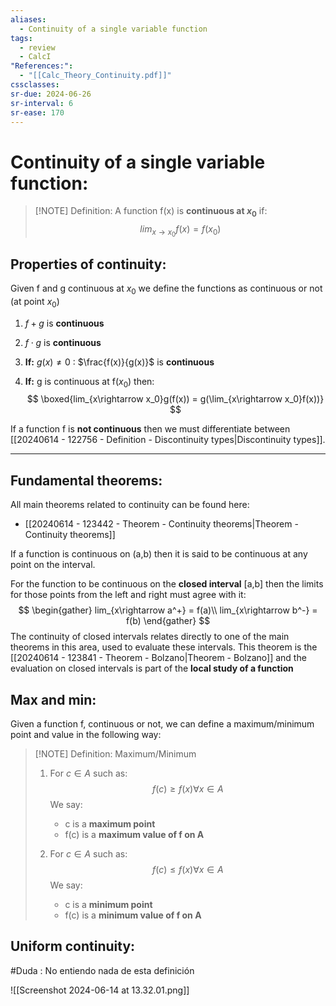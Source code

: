```yaml
---
aliases:
  - Continuity of a single variable function
tags:
  - review
  - CalcI
"References:":
  - "[[Calc_Theory_Continuity.pdf]]"
cssclasses:
sr-due: 2024-06-26
sr-interval: 6
sr-ease: 170
---
```

# Continuity of a single variable function:


> [!NOTE] Definition: 
> A function f(x) is **continuous at $x_0$** if: 
> $$
> lim_{x\rightarrow x_0}f(x) = f(x_0)
> $$
> 

## Properties of continuity:
Given f and g continuous at $x_0$ we define the functions as continuous or not (at point $x_0$)
1. $f + g$ is **continuous** 
2. $f\cdot g$ is **continuous**
3. **If:** $g(x) \not = 0$ : $\frac{f(x)}{g(x)}$ is **continuous**
   
4. **If:** g is continuous at f($x_0$) then: 
   $$
   \boxed{lim_{x\rightarrow x_0}g(f(x)) = g(\lim_{x\rightarrow x_0}f(x))}
   $$

If a function f is **not continuous** then we must differentiate between [[20240614 - 122756 - Definition - Discontinuity types|Discontinuity types]]. 

***
## Fundamental theorems:
All main theorems related to continuity can be found here: 
+ [[20240614 - 123442 - Theorem - Continuity theorems|Theorem - Continuity theorems]]

If a function is continuous on (a,b) then it is said to be continuous at any point on the interval. 

For the function to be continuous on the **closed interval** \[a,b\] then the limits for those points from the left and right must agree with it: 
$$
\begin{gather}
lim_{x\rightarrow a^+} = f(a)\\
lim_{x\rightarrow b^-} = f(b)
\end{gather}
$$
The continuity of closed intervals relates directly to one of the main theorems in this area, used to evaluate these intervals. This theorem is the [[20240614 - 123841 - Theorem - Bolzano|Theorem - Bolzano]] and the evaluation on closed intervals is part of the **local study of a function**

## Max and min: 

Given a function f, continuous or not, we can define a maximum/minimum point and value in the following way: 


> [!NOTE] Definition: Maximum/Minimum
> 1. For $c \in A$ such as: 
>    $$
>    f(c) \geq f(x) \forall x \in A
>    $$
>    We say: 
>    + c is a **maximum point**
>    + f(c) is a **maximum value of f on A**
>
>2. For $c \in A$ such as: 
>    $$
>    f(c) \leq f(x) \forall x \in A
>    $$
>    We say: 
>    + c is a **minimum point**
>    + f(c) is a **minimum value of f on A**


## Uniform continuity: 
#Duda : No entiendo nada de esta definición 

![[Screenshot 2024-06-14 at 13.32.01.png]]
